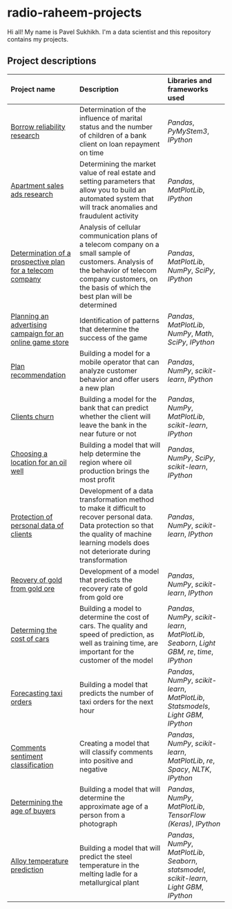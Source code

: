 # radio-raheem-projects

Hi all! My name is Pavel Sukhikh. I'm a data scientist and this repository contains my projects.

## Project descriptions

| Project name | Description | Libraries and frameworks used | 
| :---------------------- | :---------------------- | :---------------------- |
| [Borrow reliability research](borrow_reliability_research) | Determination of the influence of marital status and the number of children of a bank client on loan repayment on time| *Pandas*, *PyMyStem3*, *IPython* |
| [Apartment sales ads research](appartment_sales_ads_research) | Determining the market value of real estate and setting parameters that allow you to build an automated system that will track anomalies and fraudulent activity| *Pandas*, *MatPlotLib*, *IPython* |
| [Determination of a prospective plan for a telecom company](perspective_plan_telecom_company) | Analysis of cellular communication plans of a telecom company on a small sample of customers. Analysis of the behavior of telecom company customers, on the basis of which the best plan will be determined| *Pandas*, *MatPlotLib*, *NumPy*, *SciPy*, *IPython* |
| [Planning an advertising campaign for an online game store](advertising_campaign_planning) | Identification of patterns that determine the success of the game| *Pandas*, *MatPlotLib*, *NumPy*, *Math*, *SciPy*, *IPython* |
| [Plan recommendation](plan_recommendation) | Building a model for a mobile operator that can analyze customer behavior and offer users a new plan| *Pandas*, *NumPy*, *scikit-learn*, *IPython* |
| [Clients churn](clients_churn) | Building a model for the bank that can predict whether the client will leave the bank in the near future or not| *Pandas*, *NumPy*, *MatPlotLib*, *scikit-learn*, *IPython* |
| [Choosing a location for an oil well](сhoosing_location_for_a_well) | Building a model that will help determine the region where oil production brings the most profit| *Pandas*, *NumPy*, *SciPy*, *scikit-learn*, *IPython* |
| [Protection of personal data of clients](protection_of_personal_information) | Development of a data transformation method to make it difficult to recover personal data. Data protection so that the quality of machine learning models does not deteriorate during transformation| *Pandas*, *NumPy*, *scikit-learn*, *IPython* |
| [Reovery of gold from gold ore](recovery_of_gold_from_ore) | Development of a model that predicts the recovery rate of gold from gold ore| *Pandas*, *NumPy*, *scikit-learn*, *IPython* |
| [Determing the cost of cars](determing_cost_of_cars) | Building a model to determine the cost of cars. The quality and speed of prediction, as well as training time, are important for the customer of the model| *Pandas*, *NumPy*, *scikit-learn*, *MatPlotLib*, *Seaborn*, *Light GBM*, *re*, *time*, *IPython* |
| [Forecasting taxi orders](forecasting_taxi_orders) | Building a model that predicts the number of taxi orders for the next hour| *Pandas*, *NumPy*, *scikit-learn*, *MatPlotLib*, *Statsmodels*, *Light GBM*, *IPython* |
| [Comments sentiment classification](sentiment_classification_of_comments) | Creating a model that will classify comments into positive and negative| *Pandas*, *NumPy*, *scikit-learn*, *MatPlotLib*, *re*, *Spacy*, *NLTK*, *IPython* |
| [Determining the age of buyers](determining_the_age_of_buyers) | Building a model that will determine the approximate age of a person from a photograph| *Pandas*, *NumPy*, *MatPlotLib*, *TensorFlow (Keras)*, *IPython* |
| [Alloy temperature prediction](alloy_temperature_prediction) | Building a model that will predict the steel temperature in the melting ladle for a metallurgical plant| *Pandas*, *NumPy*, *MatPlotLib*, *Seaborn*, *statsmodel*, *scikit-learn*, *Light GBM*, *IPython* |
